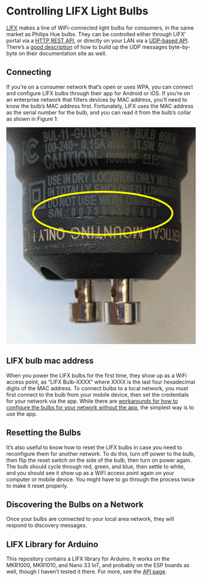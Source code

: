 # Controlling LIFX Light Bulbs

[LIFX](https://www.lifx.com/) makes a line of WiFi-connected light bulbs for consumers, in the same market as Philips Hue bulbs. They can be controlled either through LIFX’ portal via a [HTTP REST API](https://api.developer.lifx.com/reference/introduction), or directly on your LAN via a [UDP-based API](https://lan.developer.lifx.com/docs/communicating-with-device). There’s a [good description](https://lan.developer.lifx.com/docs/packet-contents) of how to build up the UDP messages byte-by-byte on their documentation site as well.

## Connecting

If you’re on a consumer network that’s open or uses WPA, you can connect and configure LIFX bulbs through their app for Android or iOS. If you’re on an enterprise network that filters devices by MAC address, you’ll need to know the bulb’s MAC address first. Fortunately, LIFX uses the MAC address as the serial number for the bulb, and you can read it from the bulb’s collar as shown in Figure 1:

![Image: base of a LIFX light bulb showing the MAC address](LIFX_mac_address-768x878.png)

## LIFX bulb mac address

When you power the LIFX bulbs for the first time, they show up as a WiFi access point, as “LIFX Bulb-XXXX” where XXXX is the last four hexadecimal digits of the MAC address. To  connect bulbs to a local network, you must first connect to the bulb from your mobile device, then set the credentials for your network via the app. While there are [workarounds for how to configure the bulbs for your network without the app](https://github.com/tserong/lifx-hacks/blob/master/onboard.py), the simplest way is to use the app.

## Resetting the Bulbs

It’s also useful to know how to reset the LIFX bulbs in case you need to reconfigure them for another network. To do this, turn off power to the bulb, then flip the reset switch on the side of the bulb, then turn on power again. The bulb should cycle through red, green, and blue, then settle to white, and you should see it show up as a WiFI access point again on your computer or mobile device. You might have to go through the process twice to make it reset properly.

## Discovering the Bulbs on a Network

Once your bulbs are connected to your local area network, they will respond to discovery messages.

## LIFX Library for Arduino

This repository contains a LIFX library for Arduino. It works on the MKR1000, MKR1010, and Nano 33 IoT, and probably on the ESP boards as well, though I haven’t tested it there. For more, see the [API page](API).